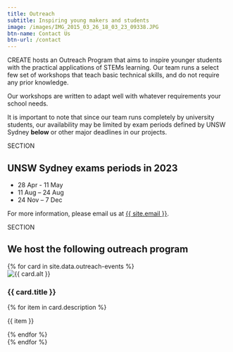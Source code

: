```yaml
---
title: Outreach
subtitle: Inspiring young makers and students
image: /images/IMG_2015_03_26_18_03_23_09338.JPG
btn-name: Contact Us
btn-url: /contact
---
```

CREATE hosts an Outreach Program that aims to inspire younger students with the practical applications of STEMs learning. Our team runs a select few set of workshops that teach basic technical skills, and do not require any prior knowledge.

Our workshops are written to adapt well with whatever requirements your school needs.

It is important to note that since our team runs completely by university students, our availability may be limited by exam periods defined by UNSW Sydney **below** or other major deadlines in our projects.

SECTION

## UNSW Sydney exams periods in 2023

- 28 Apr - 11 May
- 11 Aug – 24 Aug
- 24 Nov – 7 Dec

For more information, please email us at [{{ site.email }}](mailto:{{site.email}}).

SECTION

## We host the following outreach program

<div class="row row-cols-1 row-cols-md-2">
    {% for card in site.data.outreach-events %}
    <div class="col mb-4">
        <div class="card h-100 shadow">
            <img src="{{ card.image }}" class="card-img-top" alt="{{ card.alt }}">
            <div class="card-body">
                <h3 class="card-title">{{ card.title }}</h3>
                {% for item in card.description %}
                <p class="card-text">{{ item }}</p>
                {% endfor %}
            </div>
        </div>
    </div>
    {% endfor %}
</div>